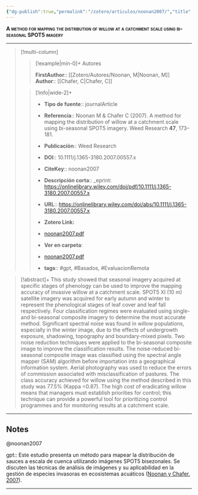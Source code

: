 ```yaml
---
{"dg-publish":true,"permalink":"/zotero/articulos/noonan2007/","title":"A method for mapping the distribution of willow at a catchment scale using bi-seasonal SPOT5 imagery","tags":["#zotero"]}
---
```



<span style="font-variant:small-caps; font-weight: bold;">A method for mapping the distribution of willow at a catchment scale using bi-seasonal SPOT5 imagery</span>

---


> [!multi-column]
>
>> [!example|min-0]+ Autores
>> 
>> **FirstAuthor**:: [[Zotero/Autores/Noonan, M\|Noonan, M]]  
>> **Author**:: [[Chafer, C\|Chafer, C]]  
 >
>
>> [!info|wide-2]+
>>
>> - **Tipo de fuente**:: journalArticle
>> - **Referencia**:: Noonan M & Chafer C (2007). A method for mapping the distribution of willow at a catchment scale using bi-seasonal SPOT5 imagery. Weed Research **47**, 173–181.
>> - **Publicación**:: Weed Research
>> - **DOI**:: 10.1111/j.1365-3180.2007.00557.x
>> - **CiteKey**:: noonan2007
>> - **Descripción corta**:: _eprint: https://onlinelibrary.wiley.com/doi/pdf/10.1111/j.1365-3180.2007.00557.x
>> - **URL**:: https://onlinelibrary.wiley.com/doi/abs/10.1111/j.1365-3180.2007.00557.x
>> - **Zotero Link:** 
>> - [noonan2007.pdf](zotero://select/library/items/XZG6AB57)
>>
>> - **Ver en carpeta**: 
>> - [noonan2007.pdf](file://J:\OneDrive\Articulos\noonan2007.pdf)
>> - **tags**:: #gpt, #Basados, #EvaluacionRemota



> [!abstract]+ 
>This study showed that seasonal imagery acquired at specific stages of phenology can be used to improve the mapping accuracy of invasive willow at a catchment scale. SPOT5 XI (10 m) satellite imagery was acquired for early autumn and winter to represent the phenological stages of leaf cover and leaf fall respectively. Four classification regimes were evaluated using single- and bi-seasonal composite imagery to determine the most accurate method. Significant spectral noise was found in willow populations, especially in the winter image, due to the effects of undergrowth exposure, shadowing, topography and boundary-mixed pixels. Two noise reduction techniques were applied to the bi-seasonal composite image to improve the classification results. The noise-reduced bi-seasonal composite image was classified using the spectral angle mapper (SAM) algorithm before importation into a geographical information system. Aerial photography was used to reduce the errors of commission associated with misclassification of pastures. The class accuracy achieved for willow using the method described in this study was 77.5% (Kappa =0.87). The high cost of eradicating willow means that managers must establish priorities for control; this technique can provide a powerful tool for prioritizing control programmes and for monitoring results at a catchment scale.


--- 

## Notes

@noonan2007

gpt:: Este estudio presenta un método para mapear la distribución de sauces a escala de cuenca utilizando imágenes SPOT5 bisezonales. Se discuten las técnicas de análisis de imágenes y su aplicabilidad en la gestión de especies invasoras en ecosistemas acuáticos ([Noonan y Chafer, 2007](zotero://select/library/items/TLUUAGUR)).






---







